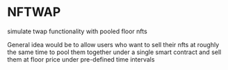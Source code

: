 # NFTWAP
simulate twap functionality with pooled floor nfts 

General idea would be to allow users who want to sell their nfts at roughly the same time to
pool them together under a single smart contract and sell them at floor price under pre-defined
time intervals
